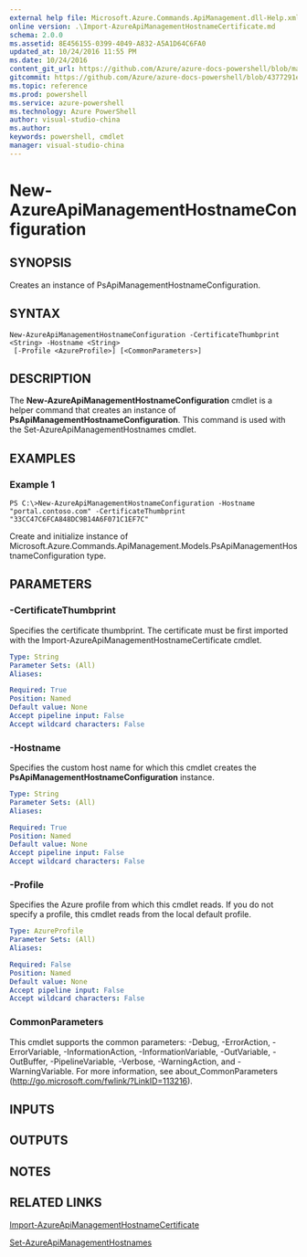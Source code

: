 ```yaml
---
external help file: Microsoft.Azure.Commands.ApiManagement.dll-Help.xml
online version: .\Import-AzureApiManagementHostnameCertificate.md
schema: 2.0.0
ms.assetid: 8E456155-0399-4049-A832-A5A1D64C6FA0
updated_at: 10/24/2016 11:55 PM
ms.date: 10/24/2016
content_git_url: https://github.com/Azure/azure-docs-powershell/blob/master/azureps-cmdlets-docs/ResourceManager/AzureRM.ApiManagement/v0.9.8/New-AzureApiManagementHostnameConfiguration.md
gitcommit: https://github.com/Azure/azure-docs-powershell/blob/4377291ee360e58e2c1c5d644155daf6a0279055/azureps-cmdlets-docs/ResourceManager/AzureRM.ApiManagement/v0.9.8/New-AzureApiManagementHostnameConfiguration.md
ms.topic: reference
ms.prod: powershell
ms.service: azure-powershell
ms.technology: Azure PowerShell
author: visual-studio-china
ms.author: 
keywords: powershell, cmdlet
manager: visual-studio-china
---
```


# New-AzureApiManagementHostnameConfiguration

## SYNOPSIS
Creates an instance of PsApiManagementHostnameConfiguration.

## SYNTAX

```
New-AzureApiManagementHostnameConfiguration -CertificateThumbprint <String> -Hostname <String>
 [-Profile <AzureProfile>] [<CommonParameters>]
```

## DESCRIPTION
The **New-AzureApiManagementHostnameConfiguration** cmdlet is a helper command that creates an instance of **PsApiManagementHostnameConfiguration**.
This command is used with the Set-AzureApiManagementHostnames cmdlet.

## EXAMPLES

### Example 1
```
PS C:\>New-AzureApiManagementHostnameConfiguration -Hostname "portal.contoso.com" -CertificateThumbprint "33CC47C6FCA848DC9B14A6F071C1EF7C"
```

Create and initialize instance of Microsoft.Azure.Commands.ApiManagement.Models.PsApiManagementHostnameConfiguration type.

## PARAMETERS

### -CertificateThumbprint
Specifies the certificate thumbprint.
The certificate must be first imported with the Import-AzureApiManagementHostnameCertificate cmdlet.

```yaml
Type: String
Parameter Sets: (All)
Aliases: 

Required: True
Position: Named
Default value: None
Accept pipeline input: False
Accept wildcard characters: False
```

### -Hostname
Specifies the custom host name for which this cmdlet creates the **PsApiManagementHostnameConfiguration** instance.

```yaml
Type: String
Parameter Sets: (All)
Aliases: 

Required: True
Position: Named
Default value: None
Accept pipeline input: False
Accept wildcard characters: False
```

### -Profile
Specifies the Azure profile from which this cmdlet reads.
If you do not specify a profile, this cmdlet reads from the local default profile.

```yaml
Type: AzureProfile
Parameter Sets: (All)
Aliases: 

Required: False
Position: Named
Default value: None
Accept pipeline input: False
Accept wildcard characters: False
```

### CommonParameters
This cmdlet supports the common parameters: -Debug, -ErrorAction, -ErrorVariable, -InformationAction, -InformationVariable, -OutVariable, -OutBuffer, -PipelineVariable, -Verbose, -WarningAction, and -WarningVariable. For more information, see about_CommonParameters (http://go.microsoft.com/fwlink/?LinkID=113216).

## INPUTS

## OUTPUTS

## NOTES

## RELATED LINKS

[Import-AzureApiManagementHostnameCertificate](./Import-AzureApiManagementHostnameCertificate.md)

[Set-AzureApiManagementHostnames](./Set-AzureApiManagementHostnames.md)


